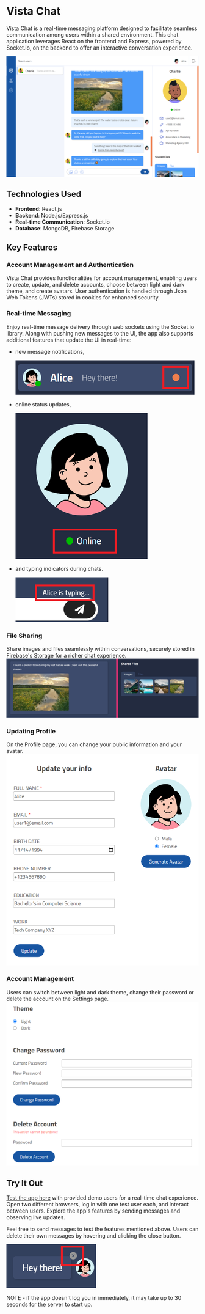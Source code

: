 # Vista Chat

Vista Chat is a real-time messaging platform designed to facilitate seamless communication among users within a shared environment. This chat application leverages React on the frontend and Express, powered by Socket&#46;io, on the backend to offer an interactive conversation experience.

![Screenshot](./readme-images/app.png)

## Technologies Used

- **Frontend**: React.js
- **Backend**: Node.js/Express.js
- **Real-time Communication**: Socket&#46;io
- **Database**: MongoDB, Firebase Storage

## Key Features

### Account Management and Authentication

Vista Chat provides functionalities for account management, enabling users to create, update, and delete accounts, choose between light and dark theme, and create avatars. User authentication is handled through Json Web Tokens (JWTs) stored in cookies for enhanced security.

### Real-time Messaging

Enjoy real-time message delivery through web sockets using the Socket&#46;io library. Along with pushing new messages to the UI, the app also supports additional features that update the UI in real-time:

- new message notifications,

  ![New Message](./readme-images/new-message.png)

- online status updates,

  ![Online Status](./readme-images/online.png)

- and typing indicators during chats.

  ![Typing](./readme-images/typing.png)

### File Sharing

Share images and files seamlessly within conversations, securely stored in Firebase's Storage for a richer chat experience.
![Shared Images](./readme-images/images.png)

### Updating Profile

On the Profile page, you can change your public information and your avatar.
![Update Profile](./readme-images/profile.png)

### Account Management

Users can switch between light and dark theme, change their password or delete the account on the Settings page.
![Settings](./readme-images/settings.png)

## Try It Out

[Test the app here](https://vista-chat-af.netlify.app/login) with provided demo users for a real-time chat experience. Open two different browsers, log in with one test user each, and interact between users. Explore the app's features by sending messages and observing live updates.

Feel free to send messages to test the features mentioned above. Users can delete their own messages by hovering and clicking the close button.

![Delete Message](./readme-images/delete-message.png)

NOTE - if the app doesn't log you in immediately, it may take up to 30 seconds for the server to start up.
